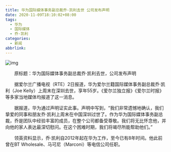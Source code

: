 ```yaml
---
title: 华为国际媒体事务副总裁乔·凯利去世 公司发布声明
date: 2020-11-09T18:10:02+08:00
tags:
  - 华为
  - 国际媒体
  - 乔·凯利
categories:
  - 新闻
abbrlink:
---
```


![img](https://cdn.jsdelivr.net/gh/yakeing/Documentation@main/Hexo/images/afa2-kcieyvz9362047.png)

　　原标题：华为国际媒体事务副总裁乔·凯利去世，公司发布声明

　　据爱尔兰广播电视（RTE）2日报道，华为爱尔兰籍国际媒体事务副总裁乔·凯利（Joe Kelly）上周末在深圳去世，享年55岁。《爱尔兰独立报》《爱尔兰时报》等多家当地媒体均报道了这一消息。

　　据报道，华为通过声明证实此事。声明中写到，“我们非常遗憾地确认，我们挚爱的同事和朋友乔·凯利上周末在中国深圳过世了。作为华为国际媒体事务副总裁，乔是团队中经验丰富的成员，在整个公司都备受尊敬。我们将无比怀念他，并向他的家人表达最深切慰问。在这个困难时期，我们将竭尽所能帮助他们。”

　　领英资料显示，乔·凯利自2012年起在华为工作，至今已有8年时间。他此前曾在BT Wholesale、马可尼（Marconi）等电信公司任职。